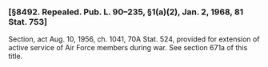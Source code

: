 ### [§8492. Repealed. Pub. L. 90–235, §1(a)(2), Jan. 2, 1968, 81 Stat. 753] ###

Section, act Aug. 10, 1956, ch. 1041, 70A Stat. 524, provided for extension of active service of Air Force members during war. See section 671a of this title.